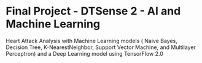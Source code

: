 # Final Project - DTSense 2 - AI and Machine Learning
Heart Attack Analysis with Machine Learning models ( Naive Bayes, Decision Tree, K-NearestNeighbor, Support Vector Machine, and Multilayer Perceptron) and a Deep Learning model using TensorFlow 2.0

